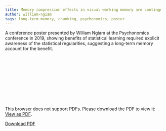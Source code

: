 ```yaml
---
title: Memory compression effects in visual working memory are contingent on explicit long-term memory
author: william-ngiam
tags: long-term memory, chunking, psychonomics, poster
---
```


A conference poster presented by William Ngiam at the Psychonomics conference in 2019, showing benefits of statistical learning required explicit awareness of the statistical regularities, suggesting a long-term memory account for the benefit.

<object data="https://palm-lab.github.io/images/posters/psychonomics2019.pdf" type="application/pdf" width="100%" height="800px">
    <embed src="https://palm-lab.github.io/images/posters/psychonomics2019.pdf">
        <p>This browser does not support PDFs. Please download the PDF to view it: <a href="https://palm-lab.github.io/images/posters/psychonomics2019.pdf">View as PDF</a>.</p>
    </embed>
</object>
<u><a href="https://palm-lab.github.io/images/posters/psychonomics2019.pdf">Download PDF</a></u>

